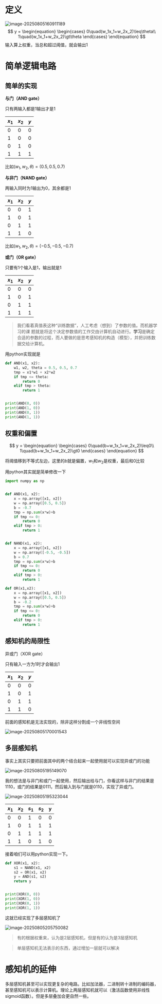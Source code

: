 # 定义

![image-20250805160911189](./02_感知机.assets/image-20250805160911189.png)
$$
y = 
\begin{equation}
\begin{cases}
0\quad(w_1x_1+w_2x_2)\leq\theta\\
1\quad(w_1x_1+w_2x_2)\gt\theta
\end{cases}
\end{equation}
$$
输入算上权重，当总和超过阈值，就会输出1

# 简单逻辑电路

## 简单的实现

**与门（AND gate）**

只有两输入都是1输出才是1

| $x_1$ | $x_2$ | $y$  |
| ----- | ----- | ---- |
| 0     | 0     | 0    |
| 1     | 0     | 0    |
| 0     | 1     | 0    |
| 1     | 1     | 1    |

比如$(w_1,w_2,\theta)=(0.5,0.5,0.7)$



**与非门（NAND gate）**

两输入同时为1输出为0，其余都是1

| $x_1$ | $x_2$ | $y$  |
| ----- | ----- | ---- |
| 0     | 0     | 1    |
| 1     | 0     | 1    |
| 0     | 1     | 1    |
| 1     | 1     | 0    |

比如$(w_1,w_2,\theta)=(-0.5,-0.5,-0.7)$



**或门（OR gate）**

只要有1个输入是1，输出就是1

| $x_1$ | $x_2$ | $y$  |
| ----- | ----- | ---- |
| 0     | 0     | 0    |
| 1     | 0     | 1    |
| 0     | 1     | 1    |
| 1     | 1     | 1    |

> 我们看着真值表这种“训练数据”，人工考虑（想到）了参数的值。而机器学习的课
> 题就是将这个决定参数值的工作交由计算机自动进行。**学习**是确定合适的参数的过程，而人要做的是思考感知机的构造（模型），并把训练数据交给计算机。

用python实现就是

```python
def AND(x1, x2):
    w1, w2, theta = 0.5, 0.5, 0.7
    tmp = x1*w1 + x2*w2
    if tmp <= theta:
        return 0
    elif tmp > theta:
        return 1


print(AND(0, 0))
print(AND(1, 0))
print(AND(0, 1))
print(AND(1, 1))
```



## 权重和偏置

$$
y = 
\begin{equation}
\begin{cases}
0\quad(b+w_1x_1+w_2x_2)\leq0\\
1\quad(b+w_1x_1+w_2x_2)\gt0
\end{cases}
\end{equation}
$$

将阈值移到不等式左边，这里的$b$就是偏置，$w_1$和$w_2$是权重，最后和0比较

用python其实就是简单修改一下

```python
import numpy as np


def AND(x1, x2):
    x = np.array([x1, x2])
    w = np.array([0.5, 0.5])
    b = -0.7
    tmp = np.sum(x*w)+b
    if tmp <= 0:
        return 0
    elif tmp > 0:
        return 1


def NAND(x1, x2):
    x = np.array([x1, x2])
    w = np.array([-0.5, -0.5])
    b = 0.7
    tmp = np.sum(x*w)+b
    if tmp <= 0:
        return 0
    elif tmp > 0:
        return 1

def OR(x1,x2):
    x = np.array([x1, x2])
    w = np.array([0.5, 0.5])
    b = -0.2
    tmp = np.sum(x*w)+b
    if tmp <= 0:
        return 0
    elif tmp > 0:
        return 1
```

## 感知机的局限性

异或门（XOR gate）

只有输入一方为1时才会输出1

| $x_1$ | $x_2$ | $y$  |
| ----- | ----- | ---- |
| 0     | 0     | 0    |
| 1     | 0     | 1    |
| 0     | 1     | 1    |
| 1     | 1     | 0    |

前面的感知机是无法实现的，除非这样分割成一个非线性空间

![image-20250805170001543](./02_感知机.assets/image-20250805170001543.png)

## 多层感知机

事实上其实只要把前面其中的两个结合起来一起使用就可以实现异或门的功能

![image-20250805195149070](./02_感知机.assets/image-20250805195149070.png)

我的想法是与非门和或门一起使用，然后输出给与门，你看这样与非门的结果是1110，或门的结果是0111，然后输入到与门就是0110，实现了异或门。

![image-20250805195323044](./02_感知机.assets/image-20250805195323044.png)

| $x_1$ | $x_2$ | $s_1$ | $s_2$ | y    |
| ----- | ----- | ----- | ----- | ---- |
| 0     | 0     | 1     | 0     | 0    |
| 1     | 0     | 1     | 1     | 1    |
| 0     | 1     | 1     | 1     | 1    |
| 1     | 1     | 0     | 1     | 0    |

接着咱们可以用python实现一下。

```python
def XOR(x1, x2):
    s1 = NAND(x1, x2)
    s2 = OR(x1, x2)
    y = AND(s1, s2)
    return y


print(XOR(0, 0))
print(XOR(1, 0))
print(XOR(0, 1))
print(XOR(1, 1))
```

这就已经实现了多层感知机了

![image-20250805205750082](./02_感知机.assets/image-20250805205750082.png)

> 有的根据权重来，认为是2层感知机，但是有的认为是3层感知机

> 单层感知机无法表示的东西，通过增加一层就可以解决

# 感知机的延伸

多层感知机甚至可以实现更复杂的电路。比如加法器，二进制转十进制的编码器，甚至感知机可以表示计算机。理论上两层感知机就可以（激活函数使用非线性sigmoid函数）。但是多层叠加会更自然一些。
